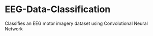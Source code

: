 # EEG-Data-Classification
Classifies an EEG motor imagery dataset using Convolutional Neural Network
